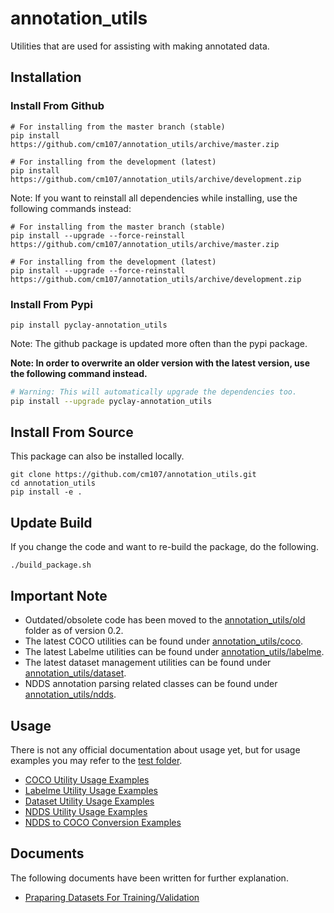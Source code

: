 # annotation_utils
Utilities that are used for assisting with making annotated data.

## Installation
### Install From Github

```console
# For installing from the master branch (stable)
pip install https://github.com/cm107/annotation_utils/archive/master.zip

# For installing from the development (latest)
pip install https://github.com/cm107/annotation_utils/archive/development.zip
```

Note: If you want to reinstall all dependencies while installing, use the following commands instead:
```console
# For installing from the master branch (stable)
pip install --upgrade --force-reinstall https://github.com/cm107/annotation_utils/archive/master.zip

# For installing from the development (latest)
pip install --upgrade --force-reinstall https://github.com/cm107/annotation_utils/archive/development.zip
```

### Install From Pypi
```console
pip install pyclay-annotation_utils
```

Note: The github package is updated more often than the pypi package.

**Note: In order to overwrite an older version with the latest version, use the following command instead.**
```bash
# Warning: This will automatically upgrade the dependencies too.
pip install --upgrade pyclay-annotation_utils
```

## Install From Source
This package can also be installed locally.

```console
git clone https://github.com/cm107/annotation_utils.git
cd annotation_utils
pip install -e .
```

## Update Build
If you change the code and want to re-build the package, do the following.

```console
./build_package.sh
```

## Important Note
* Outdated/obsolete code has been moved to the [annotation_utils/old](annotation_utils/old) folder as of version 0.2.
* The latest COCO utilities can be found under [annotation_utils/coco](annotation_utils/coco).
* The latest Labelme utilities can be found under [annotation_utils/labelme](annotation_utils/labelme).
* The latest dataset management utilities can be found under [annotation_utils/dataset](annotation_utils/dataset).
* NDDS annotation parsing related classes can be found under [annotation_utils/ndds](annotation_utils/ndds).

## Usage
There is not any official documentation about usage yet, but for usage examples you may refer to the [test folder](test).
* [COCO Utility Usage Examples](test/coco)
* [Labelme Utility Usage Examples](test/labelme)
* [Dataset Utility Usage Examples](test/dataset)
* [NDDS Utility Usage Examples](test/ndds)
* [NDDS to COCO Conversion Examples](test/ndds2coco)

## Documents
The following documents have been written for further explanation.
* [Praparing Datasets For Training/Validation](docs/dataset_prep.md)